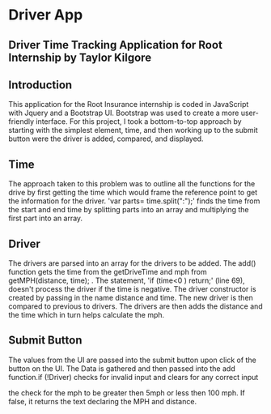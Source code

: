 # Driver App


Driver Time Tracking Application for Root Internship by  Taylor Kilgore
------------------------------------------------------------------------

Introduction
-------------

This application for the Root Insurance internship is coded in JavaScript with Jquery and a Bootstrap UI.
Bootstrap was used to create a more user-friendly interface. For this project, I took a bottom-to-top approach by starting with
the simplest element, time, and then working up to the submit button were the driver is added, compared, and displayed.

Time
----- 

The approach taken to this problem was to outline all the functions for the drive by first getting the time which would frame the reference point to get the information for the driver. 'var parts= time.split(":");' finds the time from the start and end time by splitting parts into an array and multiplying the first part into an array.

Driver
------

The drivers are parsed into an array for the drivers to be added. The add() function gets the time from the getDriveTime and mph from getMPH(distance, time); . The statement, 'if (time<0 ) return;' (line 69), doesn't process the driver if the time is negative. The driver   constructor is created by passing in the name distance and time. The new driver is then compared to previous to drivers. The drivers are then adds the distance and the time which in turn helps calculate the mph. 



Submit  Button 
---------------

The values from the UI are passed into the submit button upon click of the button on the UI. The Data is gathered
and then passed into the add function.if (!Driver) checks for invalid input and clears for any correct input

the check for the mph to be greater then 5mph or less then 100 mph. If false, it returns the text declaring the MPH and distance. 
